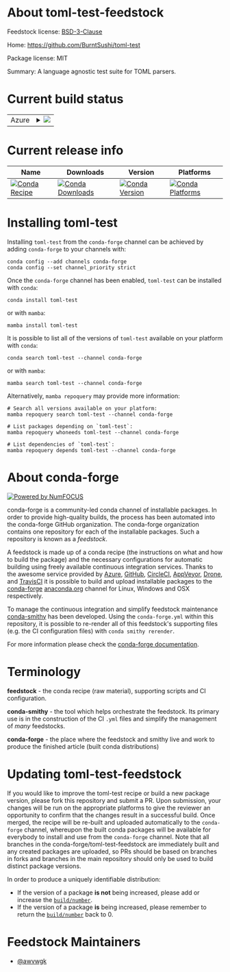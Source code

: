 About toml-test-feedstock
=========================

Feedstock license: [BSD-3-Clause](https://github.com/conda-forge/toml-test-feedstock/blob/main/LICENSE.txt)

Home: https://github.com/BurntSushi/toml-test

Package license: MIT

Summary: A language agnostic test suite for TOML parsers.

Current build status
====================


<table>
    
  <tr>
    <td>Azure</td>
    <td>
      <details>
        <summary>
          <a href="https://dev.azure.com/conda-forge/feedstock-builds/_build/latest?definitionId=16997&branchName=main">
            <img src="https://dev.azure.com/conda-forge/feedstock-builds/_apis/build/status/toml-test-feedstock?branchName=main">
          </a>
        </summary>
        <table>
          <thead><tr><th>Variant</th><th>Status</th></tr></thead>
          <tbody><tr>
              <td>linux_64</td>
              <td>
                <a href="https://dev.azure.com/conda-forge/feedstock-builds/_build/latest?definitionId=16997&branchName=main">
                  <img src="https://dev.azure.com/conda-forge/feedstock-builds/_apis/build/status/toml-test-feedstock?branchName=main&jobName=linux&configuration=linux%20linux_64_" alt="variant">
                </a>
              </td>
            </tr><tr>
              <td>linux_aarch64</td>
              <td>
                <a href="https://dev.azure.com/conda-forge/feedstock-builds/_build/latest?definitionId=16997&branchName=main">
                  <img src="https://dev.azure.com/conda-forge/feedstock-builds/_apis/build/status/toml-test-feedstock?branchName=main&jobName=linux&configuration=linux%20linux_aarch64_" alt="variant">
                </a>
              </td>
            </tr><tr>
              <td>linux_ppc64le</td>
              <td>
                <a href="https://dev.azure.com/conda-forge/feedstock-builds/_build/latest?definitionId=16997&branchName=main">
                  <img src="https://dev.azure.com/conda-forge/feedstock-builds/_apis/build/status/toml-test-feedstock?branchName=main&jobName=linux&configuration=linux%20linux_ppc64le_" alt="variant">
                </a>
              </td>
            </tr><tr>
              <td>osx_64</td>
              <td>
                <a href="https://dev.azure.com/conda-forge/feedstock-builds/_build/latest?definitionId=16997&branchName=main">
                  <img src="https://dev.azure.com/conda-forge/feedstock-builds/_apis/build/status/toml-test-feedstock?branchName=main&jobName=osx&configuration=osx%20osx_64_" alt="variant">
                </a>
              </td>
            </tr><tr>
              <td>osx_arm64</td>
              <td>
                <a href="https://dev.azure.com/conda-forge/feedstock-builds/_build/latest?definitionId=16997&branchName=main">
                  <img src="https://dev.azure.com/conda-forge/feedstock-builds/_apis/build/status/toml-test-feedstock?branchName=main&jobName=osx&configuration=osx%20osx_arm64_" alt="variant">
                </a>
              </td>
            </tr><tr>
              <td>win_64</td>
              <td>
                <a href="https://dev.azure.com/conda-forge/feedstock-builds/_build/latest?definitionId=16997&branchName=main">
                  <img src="https://dev.azure.com/conda-forge/feedstock-builds/_apis/build/status/toml-test-feedstock?branchName=main&jobName=win&configuration=win%20win_64_" alt="variant">
                </a>
              </td>
            </tr>
          </tbody>
        </table>
      </details>
    </td>
  </tr>
</table>

Current release info
====================

| Name | Downloads | Version | Platforms |
| --- | --- | --- | --- |
| [![Conda Recipe](https://img.shields.io/badge/recipe-toml--test-green.svg)](https://anaconda.org/conda-forge/toml-test) | [![Conda Downloads](https://img.shields.io/conda/dn/conda-forge/toml-test.svg)](https://anaconda.org/conda-forge/toml-test) | [![Conda Version](https://img.shields.io/conda/vn/conda-forge/toml-test.svg)](https://anaconda.org/conda-forge/toml-test) | [![Conda Platforms](https://img.shields.io/conda/pn/conda-forge/toml-test.svg)](https://anaconda.org/conda-forge/toml-test) |

Installing toml-test
====================

Installing `toml-test` from the `conda-forge` channel can be achieved by adding `conda-forge` to your channels with:

```
conda config --add channels conda-forge
conda config --set channel_priority strict
```

Once the `conda-forge` channel has been enabled, `toml-test` can be installed with `conda`:

```
conda install toml-test
```

or with `mamba`:

```
mamba install toml-test
```

It is possible to list all of the versions of `toml-test` available on your platform with `conda`:

```
conda search toml-test --channel conda-forge
```

or with `mamba`:

```
mamba search toml-test --channel conda-forge
```

Alternatively, `mamba repoquery` may provide more information:

```
# Search all versions available on your platform:
mamba repoquery search toml-test --channel conda-forge

# List packages depending on `toml-test`:
mamba repoquery whoneeds toml-test --channel conda-forge

# List dependencies of `toml-test`:
mamba repoquery depends toml-test --channel conda-forge
```


About conda-forge
=================

[![Powered by
NumFOCUS](https://img.shields.io/badge/powered%20by-NumFOCUS-orange.svg?style=flat&colorA=E1523D&colorB=007D8A)](https://numfocus.org)

conda-forge is a community-led conda channel of installable packages.
In order to provide high-quality builds, the process has been automated into the
conda-forge GitHub organization. The conda-forge organization contains one repository
for each of the installable packages. Such a repository is known as a *feedstock*.

A feedstock is made up of a conda recipe (the instructions on what and how to build
the package) and the necessary configurations for automatic building using freely
available continuous integration services. Thanks to the awesome service provided by
[Azure](https://azure.microsoft.com/en-us/services/devops/), [GitHub](https://github.com/),
[CircleCI](https://circleci.com/), [AppVeyor](https://www.appveyor.com/),
[Drone](https://cloud.drone.io/welcome), and [TravisCI](https://travis-ci.com/)
it is possible to build and upload installable packages to the
[conda-forge](https://anaconda.org/conda-forge) [anaconda.org](https://anaconda.org/)
channel for Linux, Windows and OSX respectively.

To manage the continuous integration and simplify feedstock maintenance
[conda-smithy](https://github.com/conda-forge/conda-smithy) has been developed.
Using the ``conda-forge.yml`` within this repository, it is possible to re-render all of
this feedstock's supporting files (e.g. the CI configuration files) with ``conda smithy rerender``.

For more information please check the [conda-forge documentation](https://conda-forge.org/docs/).

Terminology
===========

**feedstock** - the conda recipe (raw material), supporting scripts and CI configuration.

**conda-smithy** - the tool which helps orchestrate the feedstock.
                   Its primary use is in the construction of the CI ``.yml`` files
                   and simplify the management of *many* feedstocks.

**conda-forge** - the place where the feedstock and smithy live and work to
                  produce the finished article (built conda distributions)


Updating toml-test-feedstock
============================

If you would like to improve the toml-test recipe or build a new
package version, please fork this repository and submit a PR. Upon submission,
your changes will be run on the appropriate platforms to give the reviewer an
opportunity to confirm that the changes result in a successful build. Once
merged, the recipe will be re-built and uploaded automatically to the
`conda-forge` channel, whereupon the built conda packages will be available for
everybody to install and use from the `conda-forge` channel.
Note that all branches in the conda-forge/toml-test-feedstock are
immediately built and any created packages are uploaded, so PRs should be based
on branches in forks and branches in the main repository should only be used to
build distinct package versions.

In order to produce a uniquely identifiable distribution:
 * If the version of a package **is not** being increased, please add or increase
   the [``build/number``](https://docs.conda.io/projects/conda-build/en/latest/resources/define-metadata.html#build-number-and-string).
 * If the version of a package **is** being increased, please remember to return
   the [``build/number``](https://docs.conda.io/projects/conda-build/en/latest/resources/define-metadata.html#build-number-and-string)
   back to 0.

Feedstock Maintainers
=====================

* [@awvwgk](https://github.com/awvwgk/)

